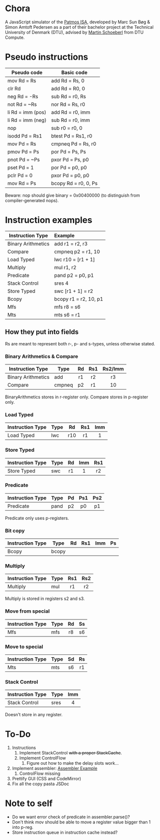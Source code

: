 # Chora
A JavaScript simulator of the [Patmos ISA](http://patmos.compute.dtu.dk/), developed by Marc Sun Bøg & Simon Amtoft Pedersen as a part of their bachelor project at the Technical University of Denmark (DTU), advised by [Martin Schoeberl](https://www.imm.dtu.dk/~masca/) from DTU Compute. 

# Pseudo instructions
| Pseudo code        | Basic code           |
| -------------------|----------------------|
| mov Rd = Rs        | add Rd = Rs, 0       |
| clr Rd             | add Rd = R0, 0       |
| neg Rd = -Rs       | sub Rd = r0, Rs      |
| not Rd = ~Rs       | nor Rd = Rs, r0      |
| li Rd = imm (pos)  | add Rd = r0, imm     |
| li Rd = imm (neg)  | sub Rd = r0, imm     |
| nop                | sub r0 = r0, 0       |
| isodd Pd = Rs1     | btest Pd = Rs1, r0   |
| mov Pd = Rs        | cmpneq Pd = Rs, r0   |
| pmov Pd = Ps       | por Pd = Ps, Ps      | 
| pnot Pd = ~Ps      | pxor Pd = Ps, p0     |
| pset Pd = 1        | por Pd = p0, p0      | 
| pclr Pd = 0        | pxor Pd = p0, p0     | 
| mov Rd = Ps        | bcopy Rd = r0, 0, Ps |

Beware: nop should give binary = 0x00400000 (to distinguish from compiler-generated nops). 

# Instruction examples
| Instruction Type   | Example               |
| -------------------|:----------------------|
| Binary Arithmetics | add r1 = r2, r3       |
| Compare            | cmpneq p2 = r1, 10    |
| Load Typed         | lwc r10 = [r1 + 1]    |
| Multiply           | mul r1, r2            | 
| Predicate          | pand p2 = p0, p1      |
| Stack Control      | sres 4                | 
| Store Typed        | swc [r1 + 1] = r2     |
| Bcopy              | bcopy r1 = r2, 10, p1 |
| Mfs                | mfs r8 = s6           |
| Mts                | mts s6 = r1           |

## How they put into fields
Rs are meant to represent both r-, p- and s-types, unless otherwise stated.

### Binary Arithmetics & Compare
| Instruction Type   | Type   | Rd   | Rs1   | Rs2/Imm |
| -------------------| -------|:----:|:-----:| :------:|
| Binary Arithmetics | add    | r1   | r2    | r3      |
| Compare            | cmpneq | p2   | r1    | 10      |

BinaryArithmetics stores in r-register only. 
Compare stores in p-register only.

### Load Typed
| Instruction Type   | Type   | Rd   | Rs1   | Imm   |
| -------------------| -------|:----:|:-----:|:-----:|
| Load Typed         | lwc    | r10  | r1    | 1     |

### Store Typed
| Instruction Type   | Type   | Rd   | Imm   | Rs1   |
| -------------------| -------|:----:|:-----:|:-----:|
| Store Typed        | swc    | r1   | 1     | r2    |

### Predicate
| Instruction Type   | Type   | Pd   | Ps1   | Ps2   |
| -------------------| -------|:----:|:-----:|:-----:|
| Predicate          | pand   | p2   | p0    | p1    |

Predicate only uses p-registers.

### Bit copy
| Instruction Type   | Type   | Rd   | Rs1   | Imm   | Ps    |
| -------------------| -------|:----:|:-----:|:-----:|:-----:|
| Bcopy              | bcopy  |    |     |     |       |

### Multiply
| Instruction Type   | Type   | Rs1   | Rs2   |
| -------------------| -------|:-----:|:-----:|
| Multiply           | mul    | r1    | r2    |

Multiply is stored in registers s2 and s3.  

### Move from special
| Instruction Type   | Type   | Rd    | Ss    |
| -------------------| -------|:-----:|:-----:|
| Mfs                | mfs    | r8    | s6    |

### Move to special
| Instruction Type   | Type   | Sd    | Rs    |
| -------------------| -------|:-----:|:-----:|
| Mts                | mts    | s6    | r1    |

### Stack Control
| Instruction Type   | Type   | Imm   |
| -------------------| -------|:-----:|
| Stack Control      | sres   | 4     |

Doesn't store in any register. 

# To-Do
1. Instructions 
    1. Implement StackControl ~~with a proper StackCache~~.
    2. Implement ControlFlow
        1. Figure out how to make the delay slots work...
2. Implement assembler: [Assembler Example](https://softwareengineering.stackexchange.com/questions/324587/write-an-assembler-in-c-why-writing-a-machine-code-translator-for-a-low-level)
    1. ControlFlow missing
4. Prettify GUI (CSS and CodeMirror)
5. Fix all the copy pasta JSDoc

# Note to self
- Do we want error check of predicate in assembler.parse()?
- Don't think mov should be able to move a register value bigger than 1 into p-reg.
- Store instruction queue in instruction cache instead? 

